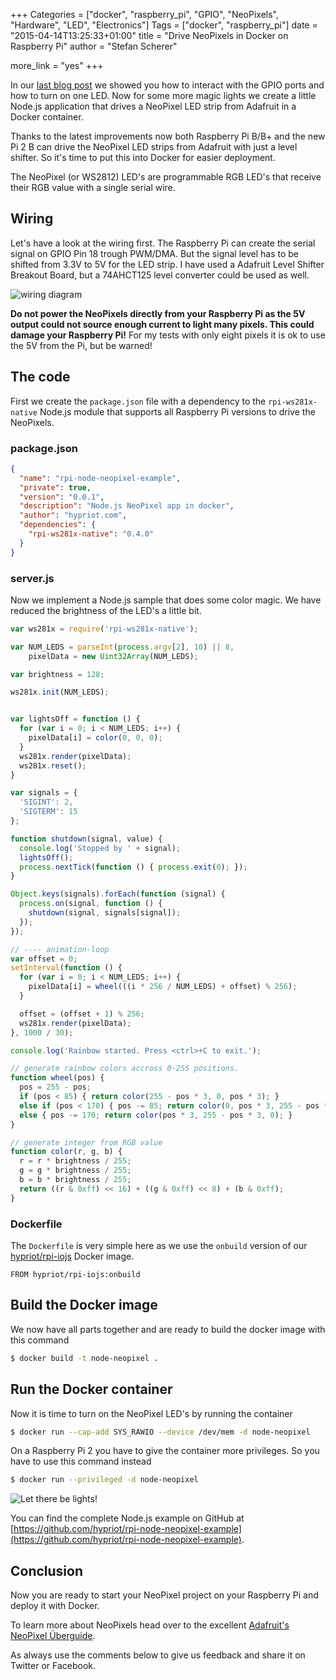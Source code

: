 +++
Categories = ["docker", "raspberry_pi", "GPIO", "NeoPixels", "Hardware", "LED", "Electronics"]
Tags = ["docker", "raspberry_pi"]
date = "2015-04-14T13:25:33+01:00"
title = "Drive NeoPixels in Docker on Raspberry Pi"
author = "Stefan Scherer"

more_link = "yes"
+++

In our [last blog post](/post/lets-get-physical/) we showed you how to interact with the GPIO ports and how to turn on one LED. Now for some more magic lights we create a little Node.js application that drives a NeoPixel LED strip from Adafruit in a Docker container.

<!--more-->

Thanks to the latest improvements now both Raspberry Pi B/B+ and the new Pi 2 B can  drive the NeoPixel LED strips from Adafruit with just a level shifter. So it's time to put this into Docker for easier deployment.

The NeoPixel (or WS2812) LED's are programmable RGB LED's that receive their RGB value with a single serial wire.

## Wiring

Let's have a look at the wiring first. The Raspberry Pi can create the serial signal on GPIO Pin 18 trough PWM/DMA. But the signal level has to be shifted from 3.3V to 5V for the LED strip. I have used a Adafruit Level Shifter Breakout Board, but a 74AHCT125 level converter could be used as well.

![wiring diagram](/images/neopixel/rpi-levelshifter-neopixel_Steckplatine.png)

**Do not power the NeoPixels directly from your Raspberry Pi as the 5V output could not source enough current to light many pixels. This could damage your Raspberry Pi!** For my tests with only eight pixels it is ok to use the 5V from the Pi, but be warned!

## The code

First we create the `package.json` file with a dependency to the `rpi-ws281x-native` Node.js module that supports all Raspberry Pi versions to drive the NeoPixels.

### package.json

```json
{
  "name": "rpi-node-neopixel-example",
  "private": true,
  "version": "0.0.1",
  "description": "Node.js NeoPixel app in docker",
  "author": "hypriot.com",
  "dependencies": {
    "rpi-ws281x-native": "0.4.0"
  }
}
```

### server.js

Now we implement a Node.js sample that does some color magic. We have reduced the brightness of the LED's a little bit.

```javascript
var ws281x = require('rpi-ws281x-native');

var NUM_LEDS = parseInt(process.argv[2], 10) || 8,
    pixelData = new Uint32Array(NUM_LEDS);

var brightness = 128;

ws281x.init(NUM_LEDS);


var lightsOff = function () {
  for (var i = 0; i < NUM_LEDS; i++) {
    pixelData[i] = color(0, 0, 0);
  }
  ws281x.render(pixelData);
  ws281x.reset();
}

var signals = {
  'SIGINT': 2,
  'SIGTERM': 15
};

function shutdown(signal, value) {
  console.log('Stopped by ' + signal);
  lightsOff();
  process.nextTick(function () { process.exit(0); });
}

Object.keys(signals).forEach(function (signal) {
  process.on(signal, function () {
    shutdown(signal, signals[signal]);
  });
});

// ---- animation-loop
var offset = 0;
setInterval(function () {
  for (var i = 0; i < NUM_LEDS; i++) {
    pixelData[i] = wheel(((i * 256 / NUM_LEDS) + offset) % 256);
  }

  offset = (offset + 1) % 256;
  ws281x.render(pixelData);
}, 1000 / 30);

console.log('Rainbow started. Press <ctrl>+C to exit.');

// generate rainbow colors accross 0-255 positions.
function wheel(pos) {
  pos = 255 - pos;
  if (pos < 85) { return color(255 - pos * 3, 0, pos * 3); }
  else if (pos < 170) { pos -= 85; return color(0, pos * 3, 255 - pos * 3); }
  else { pos -= 170; return color(pos * 3, 255 - pos * 3, 0); }
}

// generate integer from RGB value
function color(r, g, b) {
  r = r * brightness / 255;
  g = g * brightness / 255;
  b = b * brightness / 255;
  return ((r & 0xff) << 16) + ((g & 0xff) << 8) + (b & 0xff);
}
```

### Dockerfile

The `Dockerfile` is very simple here as we use the `onbuild` version of our [hypriot/rpi-iojs](https://registry.hub.docker.com/u/hypriot/rpi-iojs/) Docker image.

```
FROM hypriot/rpi-iojs:onbuild
```

## Build the Docker image

We now have all parts together and are ready to build the docker image with this command

```bash
$ docker build -t node-neopixel .
```

## Run the Docker container

Now it is time to turn on the NeoPixel LED's by running the container

```bash
$ docker run --cap-add SYS_RAWIO --device /dev/mem -d node-neopixel
```

On a Raspberry Pi 2 you have to give the container more privileges. So you have to use this command instead

```bash
$ docker run --privileged -d node-neopixel
```

![Let there be lights!](/images/neopixel/neopixel640.gif)

You can find the complete Node.js example on GitHub at [https://github.com/hypriot/rpi-node-neopixel-example](https://github.com/hypriot/rpi-node-neopixel-example).

## Conclusion

Now you are ready to start your NeoPixel project on your Raspberry Pi and deploy it with Docker.

To learn more about NeoPixels head over to the excellent [Adafruit's NeoPixel Überguide](https://learn.adafruit.com/adafruit-neopixel-uberguide/overview).

As always use the comments below to give us feedback and share it on Twitter or Facebook.
